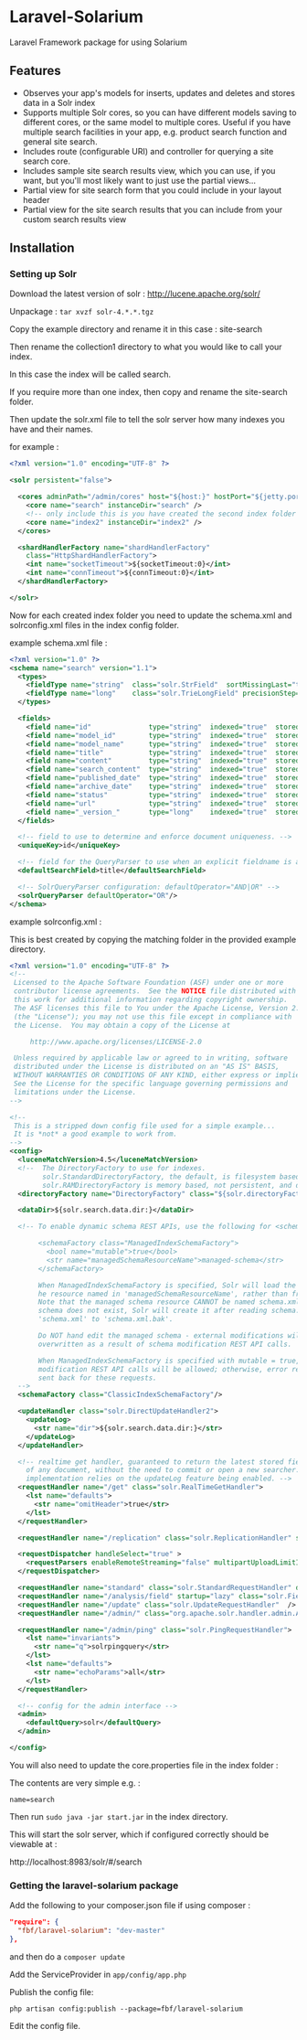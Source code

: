 Laravel-Solarium
================
Laravel Framework package for using Solarium

## Features

* Observes your app's models for inserts, updates and deletes and stores data in a Solr index
* Supports multiple Solr cores, so you can have different models saving to different cores, or the same model to multiple cores. Useful if you have multiple search facilities in your app, e.g. product search function and general site search.
* Includes route (configurable URI) and controller for querying a site search core.
* Includes sample site search results view, which you can use, if you want, but you'll most likely want to just use the partial views...
* Partial view for site search form that you could include in your layout header
* Partial view for the site search results that you can include from your custom search results view

## Installation

### Setting up Solr

Download the latest version of solr : http://lucene.apache.org/solr/

Unpackage : `tar xvzf solr-4.*.*.tgz`

Copy the example directory and rename it in this case : site-search

Then rename the collection1 directory to what you would like to call your index.

In this case the index will be called search.

If you require more than one index, then copy and rename the site-search folder.

Then update the solr.xml file to tell the solr server how many indexes you have and their names.

for example :

```xml
<?xml version="1.0" encoding="UTF-8" ?>

<solr persistent="false">

  <cores adminPath="/admin/cores" host="${host:}" hostPort="${jetty.port:8983}" hostContext="${hostContext:solr}">
    <core name="search" instanceDir="search" />
    <!-- only include this is you have created the second index folder -->
    <core name="index2" instanceDir="index2" />
  </cores>

  <shardHandlerFactory name="shardHandlerFactory"
    class="HttpShardHandlerFactory">
    <int name="socketTimeout">${socketTimeout:0}</int>
    <int name="connTimeout">${connTimeout:0}</int>
  </shardHandlerFactory>

</solr>
```

Now for each created index folder you need to update the schema.xml and solrconfig.xml files in the index config folder.

example schema.xml file :

```xml
<?xml version="1.0" ?>
<schema name="search" version="1.1">
  <types>
    <fieldType name="string"  class="solr.StrField"  sortMissingLast="true" omitNorms="true" />
    <fieldType name="long"    class="solr.TrieLongField" precisionStep="0" positionIncrementGap="0"/>
  </types>

  <fields>
    <field name="id"              type="string"  indexed="true"  stored="true"  multiValued="false" required="true"/>
    <field name="model_id"        type="string"  indexed="true"  stored="true"  multiValued="false" />
    <field name="model_name"      type="string"  indexed="true"  stored="true"  multiValued="false" />
    <field name="title"           type="string"  indexed="true"  stored="true"  multiValued="false" />
    <field name="content"         type="string"  indexed="true"  stored="true"  multiValued="false" />
    <field name="search_content"  type="string"  indexed="true"  stored="true"  multiValued="false" />
    <field name="published_date"  type="string"  indexed="true"  stored="true"  multiValued="false" />
    <field name="archive_date"    type="string"  indexed="true"  stored="true"  multiValued="false" />
    <field name="status"          type="string"  indexed="true"  stored="true"  multiValued="false" />
    <field name="url"             type="string"  indexed="true"  stored="true"  multiValued="false" />
    <field name="_version_"       type="long"    indexed="true"  stored="true"/>
  </fields>

  <!-- field to use to determine and enforce document uniqueness. -->
  <uniqueKey>id</uniqueKey>

  <!-- field for the QueryParser to use when an explicit fieldname is absent -->
  <defaultSearchField>title</defaultSearchField>

  <!-- SolrQueryParser configuration: defaultOperator="AND|OR" -->
  <solrQueryParser defaultOperator="OR"/>
</schema>
```

example solrconfig.xml :

This is best created by copying the matching folder in the provided example directory.

```xml
<?xml version="1.0" encoding="UTF-8" ?>
<!--
 Licensed to the Apache Software Foundation (ASF) under one or more
 contributor license agreements.  See the NOTICE file distributed with
 this work for additional information regarding copyright ownership.
 The ASF licenses this file to You under the Apache License, Version 2.0
 (the "License"); you may not use this file except in compliance with
 the License.  You may obtain a copy of the License at

     http://www.apache.org/licenses/LICENSE-2.0

 Unless required by applicable law or agreed to in writing, software
 distributed under the License is distributed on an "AS IS" BASIS,
 WITHOUT WARRANTIES OR CONDITIONS OF ANY KIND, either express or implied.
 See the License for the specific language governing permissions and
 limitations under the License.
-->

<!--
 This is a stripped down config file used for a simple example...
 It is *not* a good example to work from.
-->
<config>
  <luceneMatchVersion>4.5</luceneMatchVersion>
  <!--  The DirectoryFactory to use for indexes.
        solr.StandardDirectoryFactory, the default, is filesystem based.
        solr.RAMDirectoryFactory is memory based, not persistent, and doesn't work with replication. -->
  <directoryFactory name="DirectoryFactory" class="${solr.directoryFactory:solr.StandardDirectoryFactory}"/>

  <dataDir>${solr.search.data.dir:}</dataDir>

  <!-- To enable dynamic schema REST APIs, use the following for <schemaFactory>:

       <schemaFactory class="ManagedIndexSchemaFactory">
         <bool name="mutable">true</bool>
         <str name="managedSchemaResourceName">managed-schema</str>
       </schemaFactory>

       When ManagedIndexSchemaFactory is specified, Solr will load the schema from
       he resource named in 'managedSchemaResourceName', rather than from schema.xml.
       Note that the managed schema resource CANNOT be named schema.xml.  If the managed
       schema does not exist, Solr will create it after reading schema.xml, then rename
       'schema.xml' to 'schema.xml.bak'.

       Do NOT hand edit the managed schema - external modifications will be ignored and
       overwritten as a result of schema modification REST API calls.

       When ManagedIndexSchemaFactory is specified with mutable = true, schema
       modification REST API calls will be allowed; otherwise, error responses will be
       sent back for these requests.
  -->
  <schemaFactory class="ClassicIndexSchemaFactory"/>

  <updateHandler class="solr.DirectUpdateHandler2">
    <updateLog>
      <str name="dir">${solr.search.data.dir:}</str>
    </updateLog>
  </updateHandler>

  <!-- realtime get handler, guaranteed to return the latest stored fields
    of any document, without the need to commit or open a new searcher. The current
    implementation relies on the updateLog feature being enabled. -->
  <requestHandler name="/get" class="solr.RealTimeGetHandler">
    <lst name="defaults">
      <str name="omitHeader">true</str>
    </lst>
  </requestHandler>

  <requestHandler name="/replication" class="solr.ReplicationHandler" startup="lazy" />

  <requestDispatcher handleSelect="true" >
    <requestParsers enableRemoteStreaming="false" multipartUploadLimitInKB="2048" formdataUploadLimitInKB="2048" />
  </requestDispatcher>

  <requestHandler name="standard" class="solr.StandardRequestHandler" default="true" />
  <requestHandler name="/analysis/field" startup="lazy" class="solr.FieldAnalysisRequestHandler" />
  <requestHandler name="/update" class="solr.UpdateRequestHandler"  />
  <requestHandler name="/admin/" class="org.apache.solr.handler.admin.AdminHandlers" />

  <requestHandler name="/admin/ping" class="solr.PingRequestHandler">
    <lst name="invariants">
      <str name="q">solrpingquery</str>
    </lst>
    <lst name="defaults">
      <str name="echoParams">all</str>
    </lst>
  </requestHandler>

  <!-- config for the admin interface -->
  <admin>
    <defaultQuery>solr</defaultQuery>
  </admin>

</config>
```

You will also need to update the core.properties file in the index folder :

The contents are very simple e.g. :

`name=search`

Then run `sudo java -jar start.jar` in the index directory.

This will start the solr server, which if configured correctly should be viewable at :

http://localhost:8983/solr/#/search

### Getting the laravel-solarium package

Add the following to your composer.json file if using composer :

```json
"require": {
  "fbf/laravel-solarium": "dev-master"
},
```

and then do a `composer update`

Add the ServiceProvider in `app/config/app.php`

Publish the config file:

`php artisan config:publish --package=fbf/laravel-solarium`

Edit the config file.